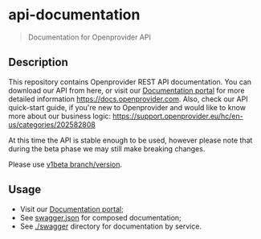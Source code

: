 # api-documentation

> Documentation for Openprovider API

Description
-----------
This repository contains Openprovider REST API documentation. You can download our API from here, or visit our [Documentation portal] for more detailed information https://docs.openprovider.com. Also, check our API quick-start guide, if you're new to Openprovider and would like to know more about our business logic: https://support.openprovider.eu/hc/en-us/categories/202582808

[Documentation portal]: https://github.com/openprovider/api-documentation

At this time the API is stable enough to be used, however please note that during the beta phase we may still make breaking changes.

Please use [v1beta branch/version](https://github.com/openprovider/api-documentation/tree/v1beta).

Usage
-----------
* Visit our [Documentation portal];
* See [swagger.json](https://github.com/openprovider/api-documentation/tree/v1beta/swagger.json) for composed documentation;
* See [./swagger](https://github.com/openprovider/api-documentation/tree/v1beta/swagger) directory for documentation by service.
